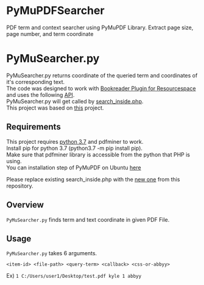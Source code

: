 # PyMuPDFSearcher
PDF term and context searcher using PyMuPDF Library. Extract page size, page number, and term coordinate

# PyMuSearcher.py
PyMuSearcher.py returns coordinate of the queried term and coordinates of it's corresponding text.  
The code was designed to work with [Bookreader Plugin for Resourcespace](https://github.com/leslie-lau/bookreader) and uses the following [API](https://openlibrary.org/dev/docs/api/search_inside).  
PyMuSearcher.py will get called by [search_inside.php](https://github.com/leslie-lau/bookreader/blob/master/search_inside.php).  
This project was based on [this](https://github.com/leslie-lau/fulltextsearch/tree/master/src/fulltextsearch) project.  

## Requirements
This project requires [python 3.7]((https://linuxize.com/post/how-to-install-python-3-7-on-ubuntu-18-04/)) and pdfminer to work.  
Install pip for python 3.7 (python3.7 -m pip install pip).  
Make sure that pdfminer library is accessible from the python that PHP is using.  
You can installation step of PyMuPDF on Ubuntu [here](https://github.com/pymupdf/PyMuPDF/wiki/Ubuntu-Installation-Experience)


Please replace existing search_inside.php with the [new one](https://github.com/kskim4733/PyMuPDFSearcher/blob/master/search_inside.php) from this repository.  


## Overview
`PyMuSearcher.py` finds term and text coordinate in given PDF File.  


## Usage
`PyMuSearcher.py` takes 6 arguments.  

`<item-id> <file-path> <query-term> <callback> <css-or-abbyy>`

Ex) `1 C:/Users/user1/Desktop/test.pdf kyle 1 abbyy` 

